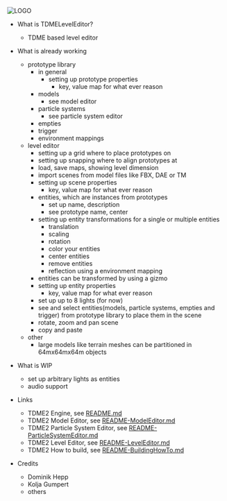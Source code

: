 ![LOGO](https://raw.githubusercontent.com/andreasdr/tdme2/master/resources/logos/github-logo.png)

- What is TDMELevelEditor?
    - TDME based level editor 

- What is already working
    - prototype library
        - in general
            - setting up prototype properties
                - key, value map for what ever reason
        - models
            - see model editor
        - particle systems
            - see particle system editor
        - empties
        - trigger
        - environment mappings
    - level editor
        - setting up a grid where to place prototypes on
        - setting up snapping where to align prototypes at
        - load, save maps, showing level dimension
        - import scenes from model files like FBX, DAE or TM
        - setting up scene properties
            - key, value map for what ever reason
        - entities, which are instances from prototypes
             - set up name, description
             - see prototype name, center
        - setting up entity transformations for a single or multiple entities
             - translation
             - scaling
             - rotation
             - color your entities
             - center entities
             - remove entities
             - reflection using a environment mapping
        - entities can be transformed by using a gizmo
        - setting up entity properties
             - key, value map for what ever reason
        - set up up to 8 lights (for now)
        - see and select entities(models, particle systems, empties and trigger) from prototype library to place them in the scene
        - rotate, zoom and pan scene
        - copy and paste
    - other
        - large models like terrain meshes can be partitioned in 64mx64mx64m objects

- What is WIP
    - set up arbitrary lights as entities
    - audio support

- Links
	- TDME2 Engine, see [README.md](./README.md)
    - TDME2 Model Editor, see [README-ModelEditor.md](./README-ModelEditor.md)
    - TDME2 Particle System Editor, see [README-ParticleSystemEditor.md](./README-ParticleSystemEditor.md)
    - TDME2 Level Editor, see [README-LevelEditor.md](./README-LevelEditor.md)
    - TDME2 How to build, see [README-BuildingHowTo.md](./README-BuildingHowTo.md)

- Credits
    - Dominik Hepp
    - Kolja Gumpert
    - others

